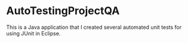 # AutoTestingProjectQA
This is a Java application that I created several automated unit tests for using JUnit in Eclipse.

